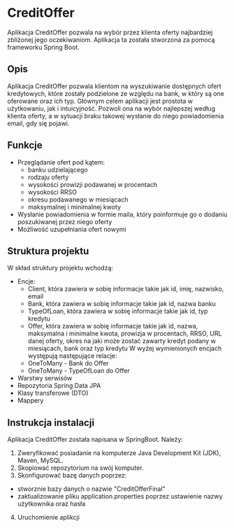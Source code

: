 # CreditOffer

Aplikacja CreditOffer pozwala na wybór przez klienta oferty najbardziej zbliżonej jego oczekiwaniom. Aplikacja ta została stworzona za pomocą frameworku Spring Boot. 

## Opis 

Aplikacja CreditOffer pozwala klientom na wyszukiwanie dostępnych ofert kredytowych, które zostały podzielone ze względu na bank, w który są one oferowane oraz ich typ. Głównym celem aplikacji jest prostota w użytkowaniu, jak i intuicyjność. Pozwoli ona na wybór najlepszej według klienta oferty, a w sytuacji braku takowej wysłanie do niego powiadomienia email, gdy się pojawi. 

## Funkcje 

- Przeglądanie ofert pod kątem:
  - banku udzielającego 
  - rodzaju oferty 
  - wysokości prowizji podawanej w procentach 
  - wysokości RRSO
  - okresu podawanego w miesiącach 
  - maksymalnej i minimalnej kwoty 
- Wysłanie powiadomienia w formie maila, który poinformuje go o dodaniu poszukiwanej przez niego oferty 
- Możliwość uzupełniania ofert nowymi 

## Struktura projektu

W skład struktury projektu wchodzą:
- Encje:
  - Client, która zawiera w sobię informacje takie jak id, imię, nazwisko, email
  - Bank, która zawiera w sobię informacje takie jak id, nazwa banku
  - TypeOfLoan, która zawiera w sobię informacje takie jak id, typ kredytu 
  - Offer, która zawiera w sobię informacje takie jak id, nazwa, maksymalna i minimalne kwota, prowizja w procentach, RRSO, URL danej oferty, okres na jaki może zostać zawarty kredyt podany w miesiącach, bank oraz typ kredytu
  W wyżej wymienionych encjach występują następujące relacje: 
  - OneToMany - Bank do Offer
  - OneToMany - TypeOfLoan do Offer 
- Warstwy serwisów 
- Repozytoria Spring Data JPA
- Klasy transferowe (DTO)
- Mappery 

## Instrukcja instalacji 

Aplikacja CreditOffer została napisana w SpringBoot. 
Należy:
1. Zweryfikować posiadanie na komputerze Java Development Kit (JDK), Maven, MySQL.
2. Skopiować repozytorium na swój komputer.
3. Skonfigurować bazę danych poprzez: 
  * stworznie bazy danych o nazwie "CreditOfferFinal"
  * zaktualizowanie pliku application.properties poprzez ustawienie nazwy użytkownika oraz hasła 
4. Uruchomienie aplikcji
